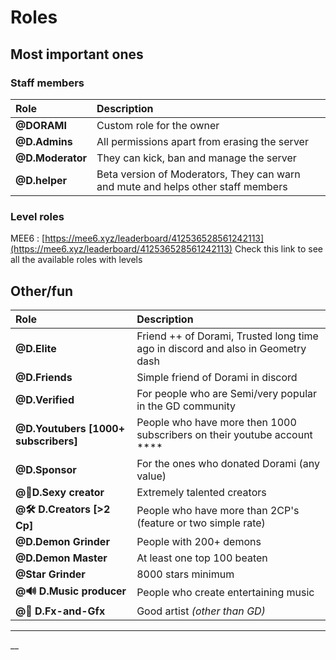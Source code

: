 # Roles

## Most important ones 

### Staff members 

| Role  | Description |
| :--- | :--- |
| **@DORAMI**  | Custom role for the owner  |
| **@D.Admins** | All permissions apart from erasing the server |
| **@D.Moderator** | They can kick, ban and manage the server  |
| **@D.helper**  | Beta version of Moderators, They can warn and mute and helps other staff members  |

### Level roles

MEE6 : [https://mee6.xyz/leaderboard/412536528561242113](https://mee6.xyz/leaderboard/412536528561242113) Check this link to see all the available roles with levels  

## Other/fun 

| Role | Description |
| :--- | :--- |
| **@D.Elite**  | Friend ++ of Dorami, Trusted long time ago in discord and also in Geometry dash  |
| **@D.Friends**  | Simple friend of Dorami in discord  |
| **@D.Verified** | For people who are Semi/very popular in the GD community |
| **@D.Youtubers \[1000+ subscribers\]**   | People who have more then 1000 subscribers on their youtube account ****  |
| **@D.Sponsor** | For the ones who donated Dorami \(any value\) |
| **@💎D.Sexy creator**  | Extremely talented creators  |
| **@🛠 D.Creators \[&gt;2 Cp\]**  | People who have more than 2CP's \(feature or two simple rate\) |
| **@D.Demon Grinder**  | People with 200+ demons |
| **@D.Demon Master**  | At least one top 100 beaten |
| **@Star Grinder**  | 8000 stars minimum |
| **@🔊 D.Music producer** | People who create entertaining music |
| **@🎨 D.Fx-and-Gfx** | Good artist _\(other than GD\)_   |

  
****

  
  
  
  
  
  
__  
  
  
  




